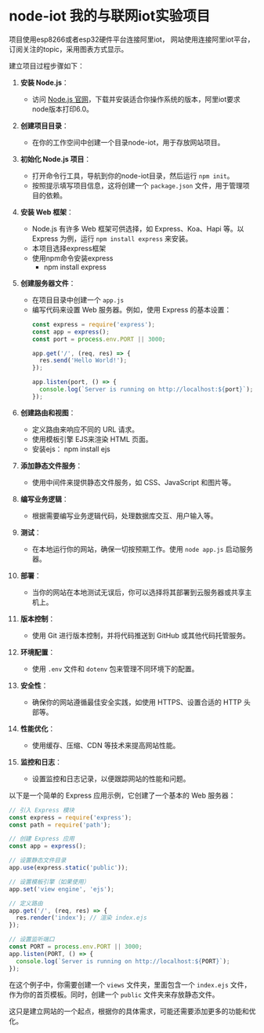 ﻿# node-iot 我的与联网iot实验项目
 项目使用esp8266或者esp32硬件平台连接阿里iot，
 网站使用连接阿里iot平台，订阅关注的topic，采用图表方式显示。
 
 建立项目过程步骤如下：

1. **安装 Node.js**：
   - 访问 [Node.js 官网](https://nodejs.org/)，下载并安装适合你操作系统的版本，阿里iot要求node版本打印6.0。

2. **创建项目目录**：
   - 在你的工作空间中创建一个目录node-iot，用于存放网站项目。

3. **初始化 Node.js 项目**：
   - 打开命令行工具，导航到你的node-iot目录，然后运行 `npm init`。
   - 按照提示填写项目信息，这将创建一个 `package.json` 文件，用于管理项目的依赖。

4. **安装 Web 框架**：
   - Node.js 有许多 Web 框架可供选择，如 Express、Koa、Hapi 等。以 Express 为例，运行 `npm install express` 来安装。
   - 本项目选择express框架
   - 使用npm命令安装express
       - npm install express 

5. **创建服务器文件**：
   - 在项目目录中创建一个 `app.js` 
   - 编写代码来设置 Web 服务器。例如，使用 Express 的基本设置：
     ```javascript
     const express = require('express');
     const app = express();
     const port = process.env.PORT || 3000;

     app.get('/', (req, res) => {
       res.send('Hello World!');
     });

     app.listen(port, () => {
       console.log(`Server is running on http://localhost:${port}`);
     });
     ```

6. **创建路由和视图**：
   - 定义路由来响应不同的 URL 请求。
   - 使用模板引擎 EJS来渲染 HTML 页面。
   - 安装ejs： npm install ejs

7. **添加静态文件服务**：
   - 使用中间件来提供静态文件服务，如 CSS、JavaScript 和图片等。

8. **编写业务逻辑**：
   - 根据需要编写业务逻辑代码，处理数据库交互、用户输入等。

9. **测试**：
   - 在本地运行你的网站，确保一切按预期工作。使用 `node app.js` 启动服务器。

10. **部署**：
    - 当你的网站在本地测试无误后，你可以选择将其部署到云服务器或共享主机上。

11. **版本控制**：
    - 使用 Git 进行版本控制，并将代码推送到 GitHub 或其他代码托管服务。

12. **环境配置**：
    - 使用 `.env` 文件和 `dotenv` 包来管理不同环境下的配置。

13. **安全性**：
    - 确保你的网站遵循最佳安全实践，如使用 HTTPS、设置合适的 HTTP 头部等。

14. **性能优化**：
    - 使用缓存、压缩、CDN 等技术来提高网站性能。

15. **监控和日志**：
    - 设置监控和日志记录，以便跟踪网站的性能和问题。

以下是一个简单的 Express 应用示例，它创建了一个基本的 Web 服务器：

```javascript
// 引入 Express 模块
const express = require('express');
const path = require('path');

// 创建 Express 应用
const app = express();

// 设置静态文件目录
app.use(express.static('public'));

// 设置模板引擎（如果使用）
app.set('view engine', 'ejs');

// 定义路由
app.get('/', (req, res) => {
  res.render('index'); // 渲染 index.ejs
});

// 设置监听端口
const PORT = process.env.PORT || 3000;
app.listen(PORT, () => {
  console.log(`Server is running on http://localhost:${PORT}`);
});
```

在这个例子中，你需要创建一个 `views` 文件夹，里面包含一个 `index.ejs` 文件，作为你的首页模板。同时，创建一个 `public` 文件夹来存放静态文件。

这只是建立网站的一个起点，根据你的具体需求，可能还需要添加更多的功能和优化。

 
